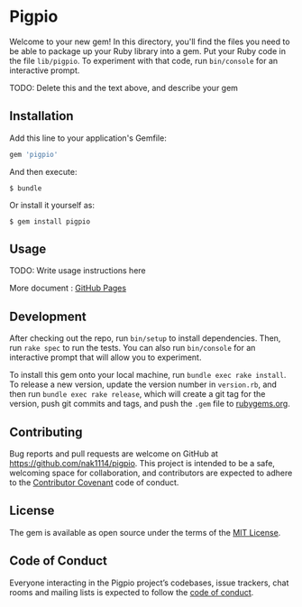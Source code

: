 # Pigpio

Welcome to your new gem! In this directory, you'll find the files you need to be able to package up your Ruby library into a gem. Put your Ruby code in the file `lib/pigpio`. To experiment with that code, run `bin/console` for an interactive prompt.

TODO: Delete this and the text above, and describe your gem

## Installation

Add this line to your application's Gemfile:

```ruby
gem 'pigpio'
```

And then execute:

    $ bundle

Or install it yourself as:

    $ gem install pigpio

## Usage

TODO: Write usage instructions here

More document : [GitHub Pages](https://nak1114.github.io/ruby-extension-pigpio/)

## Development

After checking out the repo, run `bin/setup` to install dependencies. Then, run `rake spec` to run the tests. You can also run `bin/console` for an interactive prompt that will allow you to experiment.

To install this gem onto your local machine, run `bundle exec rake install`. To release a new version, update the version number in `version.rb`, and then run `bundle exec rake release`, which will create a git tag for the version, push git commits and tags, and push the `.gem` file to [rubygems.org](https://rubygems.org).

## Contributing

Bug reports and pull requests are welcome on GitHub at https://github.com/nak1114/pigpio. This project is intended to be a safe, welcoming space for collaboration, and contributors are expected to adhere to the [Contributor Covenant](http://contributor-covenant.org) code of conduct.

## License

The gem is available as open source under the terms of the [MIT License](https://opensource.org/licenses/MIT).

## Code of Conduct

Everyone interacting in the Pigpio project’s codebases, issue trackers, chat rooms and mailing lists is expected to follow the [code of conduct](https://github.com/nak1114/pigpio/blob/master/CODE_OF_CONDUCT.md).
